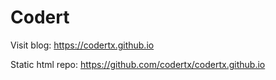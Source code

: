 # Codert
Visit blog: https://codertx.github.io 

Static html repo: https://github.com/codertx/codertx.github.io
